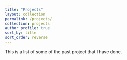 ```yaml
---
title: "Projects"
layout: collection
permalink: /projects/
collection: projects
author_profile: true
sort_by: title
sort_order: reverse
---
```


This is a list of some of the past project that I have done.

